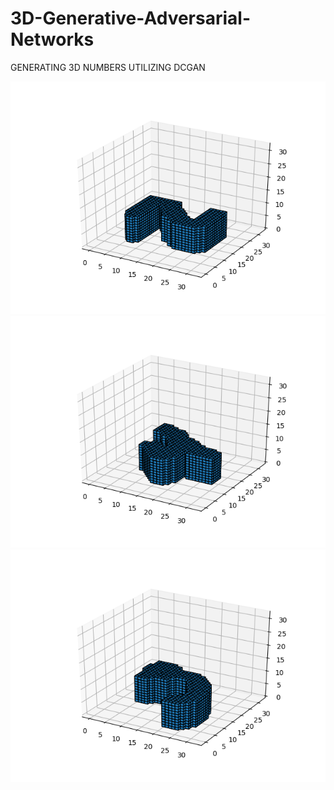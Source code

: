 # 3D-Generative-Adversarial-Networks
GENERATING 3D NUMBERS UTILIZING DCGAN


![alt-text-1](results/1.png?raw=true "voxelized mnist")  ![alt-text-2](results/2.png?raw=true "voxelized mnist") ![alt-text-2](results/3.png?raw=true "voxelized mnist")
